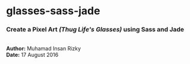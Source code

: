 # glasses-sass-jade

<h3>Create a Pixel Art <i>(Thug Life's Glasses)</i> using Sass and Jade</h3>
<br/>
<b>Author:</b> Muhamad Insan Rizky<br/>
<b>Date:</b> 17 August 2016
